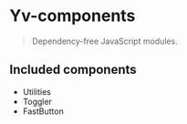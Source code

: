 # Yv-components

> Dependency-free JavaScript modules.

## Included components

* Utilities
* Toggler
* FastButton
